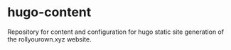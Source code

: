 # hugo-content

Repository for content and configuration for hugo static site generation of the rollyourown.xyz website.